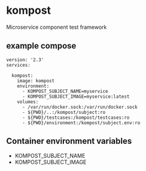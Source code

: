 # kompost
Microservice component test framework

## example compose
```
version: '2.3'
services:
  
  kompost:
    image: kompost
    environment:
      - KOMPOST_SUBJECT_NAME=myservice
      - KOMPOST_SUBJECT_IMAGE=myservice:latest
    volumes:
      - /var/run/docker.sock:/var/run/docker.sock
      - ${PWD}/..:/kompost/subject:ro      
      - ${PWD}/testcases:/kompost/testcases:ro
      - ${PWD}/environment:/kompost/subject.env:ro
```

## Container environment variables

 * KOMPOST_SUBJECT_NAME
 * KOMPOST_SUBJECT_IMAGE